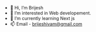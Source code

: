 - 👋 Hi, I’m Brijesh
- 👀 I’m interested in Web developement.
- 🌱 I’m currently learning Next js
- 📫 Email - brijeshivam@gmail.com

<!---
brijeshivam/brijeshivam is a ✨ special ✨ repository because its `README.md` (this file) appears on your GitHub profile.
You can click the Preview link to take a look at your changes.
--->
